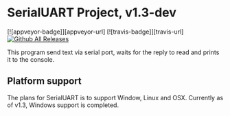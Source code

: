 SerialUART Project, v1.3-dev
=============================

[![appveyor-badge]][appveyor-url]
[![travis-badge]][travis-url]
[![Github All Releases](https://img.shields.io/github/downloads/DRSDavidSoft/SerialUART/total.svg)](https://github.com/DRSDavidSoft/SerialUART/releases)

This program send text via serial port, waits for the reply to read and prints it to the console.

## Platform support
The plans for SerialUART is to support Window, Linux and OSX. Currently as of v1.3, Windows support is completed.
